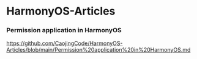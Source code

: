 # HarmonyOS-Articles
### Permission application in HarmonyOS
https://github.com/CaojingCode/HarmonyOS-Articles/blob/main/Permission%20application%20in%20HarmonyOS.md
